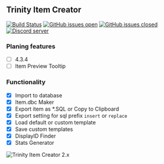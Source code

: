 ## Trinity Item Creator 
[![Build Status](https://travis-ci.com/TrinityItemCreator/TrinityItemCreator.svg?branch=master)](https://travis-ci.com/TrinityItemCreator/TrinityItemCreator) 
[![GitHub issues open](https://img.shields.io/github/issues/TrinityItemCreator/TrinityItemCreator.svg)]() 
[![GitHub issues closed](https://img.shields.io/github/issues-closed/TrinityItemCreator/TrinityItemCreator.svg)]() 
[![Discord server](https://img.shields.io/badge/Join-Discord-blue.svg)](https://discord.gg/KW5R2j7 "Join us on discord")



### Planing features
- [ ] 4.3.4
- [ ] Item Preview Tooltip

### Functionality
- [x] Import to database
- [x] Item.dbc Maker
- [x] Export item as *.SQL or Copy to Clipboard
- [x] Export setting for sql prefix `insert` or `replace`
- [x] Load default or custom template
- [x] Save custom templates
- [x] DisplayID Finder
- [x] Stats Generator

![Trinity Item Creator 2.x](https://image.ibb.co/mgpK9U/Screenshot_1.jpg)
